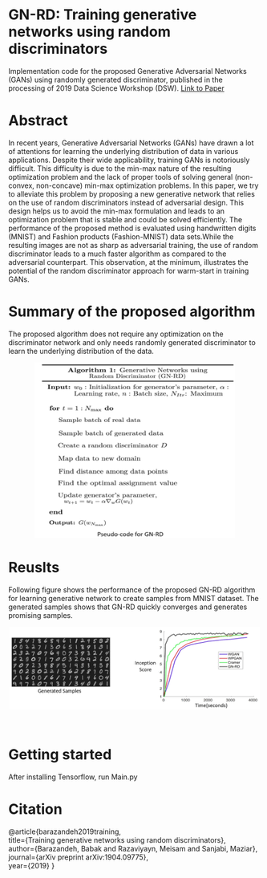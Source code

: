 # GN-RD: Training generative networks using random discriminators
Implementation code for the proposed Generative Adversarial Networks (GANs) using randomly generated discriminator, published in the processing of 2019 Data Science Workshop (DSW). [Link to Paper](https://arxiv.org/pdf/1904.09775.pdf)
# Abstract 

In recent years,  Generative  Adversarial  Networks  (GANs) have drawn a lot of attentions for learning the underlying distribution of data in various applications. Despite their wide applicability, training GANs is notoriously difficult. This difficulty is due to the min-max nature of the resulting optimization problem and the lack of proper tools of solving general (non-convex, non-concave) min-max optimization problems. In this paper, we try to alleviate this problem by proposing a new generative network that relies on the use of random discriminators instead of adversarial design. This design helps us to avoid the min-max formulation and leads to an optimization problem that is stable and could be solved efficiently. The performance of the proposed method is evaluated using handwritten digits (MNIST) and Fashion products (Fashion-MNIST) data sets.While the resulting images are not as sharp as adversarial training, the use of random discriminator leads to a much faster algorithm as compared to the adversarial counterpart. This observation, at the minimum, illustrates the potential of the random discriminator approach for warm-start in training GANs.
# Summary of the proposed algorithm
The proposed algorithm does not require any optimization on the discriminator network and only needs randomly generated discriminator to learn the underlying distribution of the data.
<p align="center">
  <img width="400" height="350" src="https://github.com/babakbarazandeh/GN-RD/blob/master/Algorithm.jpg">
</p>
 
# Reuslts 
Following figure shows the performance of the proposed GN-RD algorithm for learning generative network to create samples from MNIST dataset. The generated samples shows that GN-RD quickly converges and generates promising samples.

<p align="center">
  <img width="500" height="165" src="https://github.com/babakbarazandeh/GN-RD/blob/master/Results.jpg">
</p> <br/>

# Getting started
After installing Tensorflow, run Main.py

# Citation 
@article{barazandeh2019training,<br/>
  title={Training generative networks using random discriminators},<br/>
  author={Barazandeh, Babak and Razaviyayn, Meisam and Sanjabi, Maziar},<br/>
journal={arXiv preprint arXiv:1904.09775},<br/>
year={2019} }

